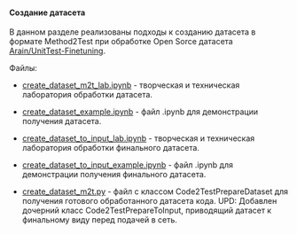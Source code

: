 #### Создание датасета

В данном разделе реализованы подходы к созданию датасета в формате Method2Test при обработке Open Sorce датасета [Arain/UnitTest-Finetuning](https://huggingface.co/datasets/Arain/UnitTest-Finetuning).

Файлы:

* [create_dataset_m2t_lab.ipynb](create_dataset_m2t_lab.ipynb) - творческая и техническая лаборатория обработки датасета.

* [create_dataset_example.ipynb](create_dataset_example.ipynb) - файл .ipynb для демонстрации получения датасета.

* [create_dataset_to_input_lab.ipynb](prepare_dataset_to_input_lab.ipynb) - творческая и техническая лаборатория обработки финального датасета.

* [create_dataset_to_input_example.ipynb](prepare_dataset_to_input_example.ipynb) - файл .ipynb для демонстрации получения финального датасета.

* [create_dataset_m2t.py](create_dataset_m2t.py) - файл с классом Code2TestPrepareDataset для получения готового обработанного датасета кода. UPD: Добавлен дочерний класс Code2TestPrepareToInput, приводящий датасет к финальному виду перед подачей в сеть.
